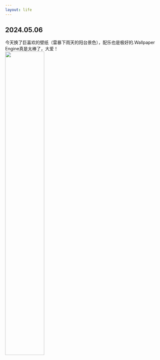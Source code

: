 ```yaml
---
layout: life
---
```


<h2>2024.05.06</h2>
   今天换了巨喜欢的壁纸（雷暴下雨天的阳台景色），配乐也是极好的.Wallpaper Engine真是太棒了，大爱！
<br>

<img src="/assets/wallpaper.png" width=50%>